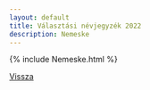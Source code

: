 ```yaml
---
layout: default
title: Választási névjegyzék 2022
description: Nemeske
---
```


{% include Nemeske.html %}

[Vissza](./)